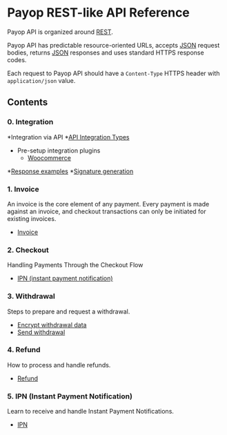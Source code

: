 # Payop REST-like API Reference

Payop API is organized around [REST](http://en.wikipedia.org/wiki/Representational_State_Transfer).

Payop API has predictable resource-oriented URLs, accepts [JSON](http://www.json.org/) request bodies,
returns [JSON](http://www.json.org/) responses and uses standard HTTPS response codes.

Each request to Payop API should have a `Content-Type` HTTPS header with `application/json` value.
    
## Contents

### 0. Integration

*Integration via API 
  *[API Integration Types](Integration/integrationApiTypes.md)
   * Pre-setup integration plugins
      * [Woocommerce](https://github.com/Payop/woocommerce-plugin)  
          
*[Response examples](Integration/responses.md)
*[Signature generation](Integration/signatureGenerator.md)

### 1. Invoice

An invoice is the core element of any payment. Every payment is made against an invoice, and checkout transactions can only be initiated for existing invoices.

* [Invoice](Invoice/invoice.md)

   
### 2. Checkout    

 Handling Payments Through the Checkout Flow

 * [IPN (instant payment notification)](Checkout/checkout.md)


### 3. Withdrawal

Steps to prepare and request a withdrawal.

* [Encrypt withdrawal data](Withdrawal/withdrawalEncrypt.md)
* [Send withdrawal](Withdrawal/withdrawalIpn.md)
   
### 4. Refund
    
How to process and handle refunds.

* [Refund](Refund/refund.md)


### 5. IPN (Instant Payment Notification)

Learn to receive and handle Instant Payment Notifications. 

* [IPN](IPN/ipn.md)
